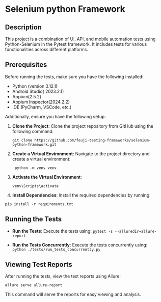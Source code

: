 # Selenium python Framework

## Description

This project is a combination of UI, API, and mobile automation tests using Python-Selenium in the Pytest framework. It includes tests for various functionalities across different platforms.

## Prerequisites

Before running the tests, make sure you have the following installed:

- Python (version 3.12.1)
- Android Studio( 2023.2.1)
- Appium(2.5.2)
- Appium Inspector(2024.2.2)
- IDE (PyCharm, VSCode, etc.)

Additionally, ensure you have the following setup:

1. **Clone the Project**: Clone the project repository from GitHub using the following command:

   `git clone https://github.com/feuji-testing-frameworks/selenium-python-framework.git`

2. **Create a Virtual Environment**: Navigate to the project directory and create a virtual environment:

   ` python -m venv venv`

3. **Activate the Virtual Environment**:

   `venv\Scripts\activate`

4. **Install Dependencies**: Install the required dependencies by running:

  `pip install -r requirements.txt`

## Running the Tests

- **Run the Tests**: Execute the tests using:
`pytest -s --alluredir=allure-report`

- **Run the Tests Concurrently**: Execute the tests concurrently using:
`python ./tests/run_tests_concurrently.py`

## Viewing Test Reports

After running the tests, view the test reports using Allure:

`allure serve allure-report`

This command will serve the reports for easy viewing and analysis.









   
